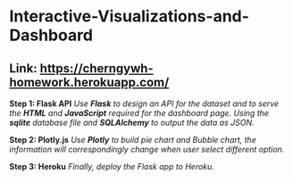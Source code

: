 # Interactive-Visualizations-and-Dashboard
## Link: https://cherngywh-homework.herokuapp.com/

**Step 1: Flask API**
*Use **Flask** to design an API for the dataset and to serve the **HTML** and **JavaScript** required for the dashboard page. Using the **sqlite** database file and **SQLAlchemy** to output the data as JSON.*<br/>

**Step 2: Plotly.js**
*Use **Plotly** to build pie chart and Bubble chart, the information will correspondingly change when user select different option.*<br/>

**Step 3: Heroku**
*Finally, deploy the Flask app to Heroku.*

